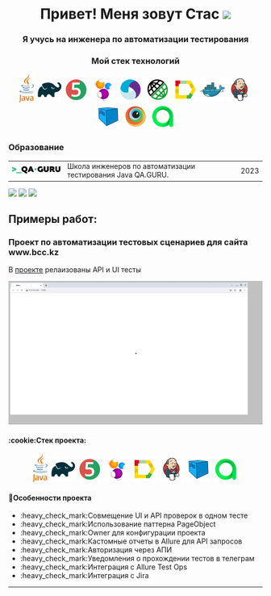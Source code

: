 <h1 align="center">Привет! Меня зовут Стас
<img src="https://github.com/blackcater/blackcater/raw/main/images/Hi.gif" height="32"/></h1>
<h3 align="center">Я учусь на инженера по автоматизации тестирования</h3>


### <h3 align="center">Мой стек технологий</h3>

<p align="center">
	<a href="#"><img title="Java" src="PSV/logo/java.svg" width="30px"/></a>
	<a href="#"><img title="Gradle" src="PSV/logo/Gradle.svg" width="50px"/></a>
	<a href="#"><img title="JUnit5" src="PSV/logo/JUnit5.svg" width="50px"/></a>
	<a href="#"><img title="Selenide" src="PSV/logo/Selenide.svg" width="50px"/></a>
	<a href="#"><img title="Appium" src="PSV/logo/Appium.svg" width="50px"/></a>
	<a href="#"><img title="Rest-Assured" src="PSV/logo/Rest-Assured.svg" width="50px"/></a>
	<a href="#"><img title="Allure_Report" src="PSV/logo/Allure_Report.svg" width="50px"/></a>
	<a href="#"><img title="Docker" src="PSV/logo/Docker.svg" width="50px"/></a>
	<a href="#"><img title="Jenkins" src="PSV/logo/Jenkins.svg" width="50px"/></a>
	<a href="#"><img title="Selenoid" src="PSV/logo/Selenoid.svg" width="50px"/></a>
	<a href="#"><img title="Browserstack" src="PSV/logo/Browserstack.svg" width="50px"/></a>
	<a href="#"><img title="Allure Test Ops" src="PSV/logo/AllureTestOps.svg" width="50px"/></a>
</p>

### Образование

 <table style="width=100%" cellspacing="0" cellpadding="5">
    <tr >
        <td align="center"><a href="http://qa.guru/" target="_blank" rel="noopener noreferrer"><img style="width:150px" src="PSV/img/qaGuru.svg"></a></td>
        <td>Школа инженеров по автоматизации тестирования Java QA.GURU.</td>
        <td>2023</td>
    </tr>
</table>

![](http://github-profile-summary-cards.vercel.app/api/cards/stats?username=StasK86&theme=algolia)
![](http://github-profile-summary-cards.vercel.app/api/cards/repos-per-language?username=StasK86&theme=algolia)
![](https://github-profile-summary-cards.vercel.app/api/cards/profile-details?username=StasK86&theme=algolia)

### <h2>Примеры работ:</h2>

<h3>Проект по автоматизации тестовых сценариев для сайта www.bcc.kz</h3>
<p>В <a href='https://github.com/StasK86/BCC_Tests.git'>проекте</a> релаизованы API и UI тесты</p>

<p align="center">
    <img title="Jenkins" src="https://github.com/StasK86/StasK86/blob/main/PSV/videos/video.gif" />
</p>

<h4><a name='projectStack'>:cookie:Стек проекта:</a></h4>

<p align="center">
    <a href="#"><img title="Java" src="https://github.com/StasK86/StasK86/blob/main/PSV/logo/java.svg" width="30px"/></a>
    <a href="#"><img title="Gradle" src="https://github.com/StasK86/StasK86/blob/main/PSV/logo/Gradle.svg" width="50px"/></a>
    <a href="#"><img title="JUnit5" src="https://github.com/StasK86/StasK86/blob/main/PSV/logo/JUnit5.svg" width="50px"/></a>
    <a href="#"><img title="Selenide" src="https://github.com/StasK86/StasK86/blob/main/PSV/logo/Selenide.svg" width="50px"/></a>
    <a href="#"><img title="Allure_Report" src="https://github.com/StasK86/StasK86/blob/main/PSV/logo/Allure_Report.svg" width="50px"/></a>
    <a href="#"><img title="Jenkins" src="https://github.com/StasK86/StasK86/blob/main/PSV/logo/Jenkins.svg" width="50px"/></a>
    <a href="#"><img title="Selenoid" src="https://github.com/StasK86/StasK86/blob/main/PSV/logo/Selenoid.svg" width="50px"/></a>
    <a href="#"><img title="Allure Test Ops" src="https://github.com/StasK86/StasK86/blob/main/PSV/logo/AllureTestOps.svg" width="50px"/></a>
</p>

<h4>📖Особенности проекта</h4>
<ul>
	<li>:heavy_check_mark:Совмещение UI и API проверок в одном тесте</li>
	<li>:heavy_check_mark:Использование паттерна PageObject</li>
	<li>:heavy_check_mark:Owner для конфигурации проекта</li>
	<li>:heavy_check_mark:Кастомные отчеты в Allure для API запросов</li>
	<li>:heavy_check_mark:Авторизация через АПИ</li>
	<li>:heavy_check_mark:Уведомления о прохождении тестов в телеграм</li>
	<li>:heavy_check_mark:Интеграция с Allure Test Ops</li>
	<li>:heavy_check_mark:Интеграция с Jira</li>
</ul>

---


